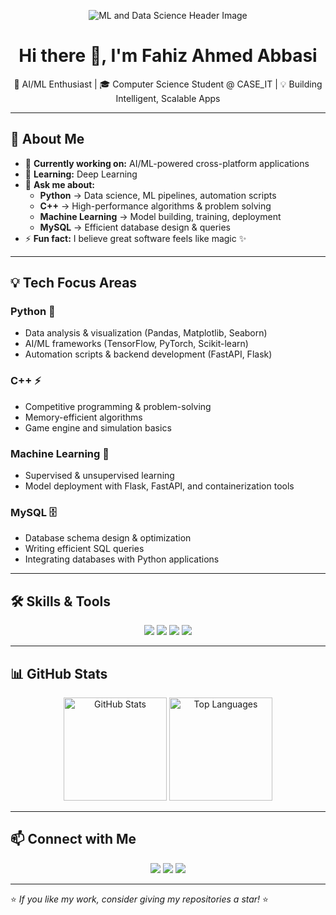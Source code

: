 <!-- Header Image -->
<p align="center">
  <img src="https://images.unsplash.com/photo-1519389950473-47ba0277781c?auto=format&fit=crop&w=1350&q=80" alt="ML and Data Science Header Image" />
</p>

<h1 align="center">Hi there 👋, I'm Fahiz Ahmed Abbasi</h1>
<p align="center">
  🚀 AI/ML Enthusiast | 🎓 Computer Science Student @ CASE_IT | 💡 Building Intelligent, Scalable Apps
</p>

---

## 📝 About Me  
- 🔭 **Currently working on:** AI/ML-powered cross-platform applications  
- 🌱 **Learning:** Deep Learning  
- 💬 **Ask me about:**  
  - **Python** → Data science, ML pipelines, automation scripts  
  - **C++** → High-performance algorithms & problem solving  
  - **Machine Learning** → Model building, training, deployment  
  - **MySQL** → Efficient database design & queries  
- ⚡ **Fun fact:** I believe great software feels like magic ✨  

---

## 💡 Tech Focus Areas  

### **Python 🐍**
- Data analysis & visualization (Pandas, Matplotlib, Seaborn)  
- AI/ML frameworks (TensorFlow, PyTorch, Scikit-learn)  
- Automation scripts & backend development (FastAPI, Flask)  

### **C++ ⚡**
- Competitive programming & problem-solving  
- Memory-efficient algorithms  
- Game engine and simulation basics  

### **Machine Learning 🤖**
- Supervised & unsupervised learning  
- Model deployment with Flask, FastAPI, and containerization tools  

### **MySQL 🗄**
- Database schema design & optimization  
- Writing efficient SQL queries  
- Integrating databases with Python applications  

---

## 🛠 Skills & Tools  
<p align="center">
  <img src="https://img.shields.io/badge/Python-3776AB?style=for-the-badge&logo=python&logoColor=white"/>
  <img src="https://img.shields.io/badge/C++-00599C?style=for-the-badge&logo=c%2B%2B&logoColor=white"/>
  <img src="https://img.shields.io/badge/SQL-4479A1?style=for-the-badge&logo=mysql&logoColor=white"/>
  <img src="https://img.shields.io/badge/Docker-2496ED?style=for-the-badge&logo=docker&logoColor=white"/>
</p>

---

## 📊 GitHub Stats  
<p align="center">
  <img src="https://github-readme-stats.vercel.app/api?username=FahizAbbasi01&show_icons=true&theme=radical" alt="GitHub Stats" height="165"/>
  <img src="https://github-readme-stats.vercel.app/api/top-langs/?username=FahizAbbasi01&layout=compact&theme=radical" alt="Top Languages" height="165"/>
</p>

---

## 📫 Connect with Me  
<p align="center">
  <a href="https://github.com/FahizAbbasi01"><img src="https://img.shields.io/badge/GitHub-181717?style=for-the-badge&logo=github&logoColor=white"/></a>
  <a href="mailto:fahizabbasi010@gmail.com"><img src="https://img.shields.io/badge/Email-D14836?style=for-the-badge&logo=gmail&logoColor=white"/></a>
  <a href="https://www.linkedin.com/in/fahiz-ahmed-abbasi-301250297/"><img src="https://img.shields.io/badge/LinkedIn-0077B5?style=for-the-badge&logo=linkedin&logoColor=white"/></a>
</p>

---

⭐ *If you like my work, consider giving my repositories a star!* ⭐
